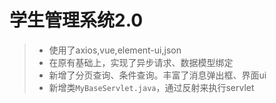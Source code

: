 # 学生管理系统2.0

> * 使用了axios,vue,element-ui,json
> * 在原有基础上，实现了异步请求、数据模型绑定
> * 新增了分页查询、条件查询。丰富了消息弹出框、界面ui
> * 新增类`MyBaseServlet.java`，通过反射来执行servlet